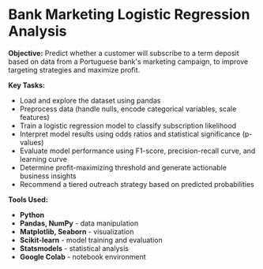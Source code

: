# **Bank Marketing Logistic Regression Analysis**

**Objective:** Predict whether a customer will subscribe to a term deposit based on data from a Portuguese bank's marketing campaign, to improve targeting strategies and maximize profit.

**Key Tasks:**
- Load and explore the dataset using pandas
- Preprocess data (handle nulls, encode categorical variables, scale features)
- Train a logistic regression model to classify subscription likelihood
- Interpret model results using odds ratios and statistical significance (p-values)
- Evaluate model performance using F1-score, precision-recall curve, and learning curve
- Determine profit-maximizing threshold and generate actionable business insights
- Recommend a tiered outreach strategy based on predicted probabilities

**Tools Used:** 
- **Python**
- **Pandas, NumPy** - data manipulation
- **Matplotlib, Seaborn** - visualization
- **Scikit-learn** - model training and evaluation
- **Statsmodels** - statistical analysis
- **Google Colab** - notebook environment

